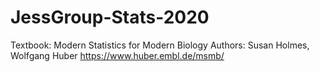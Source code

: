 # JessGroup-Stats-2020

Textbook: Modern Statistics for Modern Biology
Authors: Susan Holmes, Wolfgang Huber
https://www.huber.embl.de/msmb/
